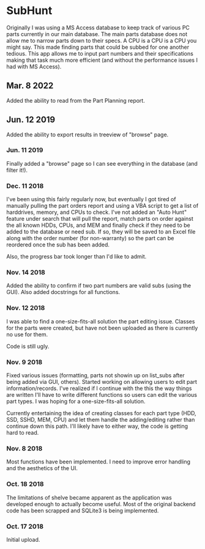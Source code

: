 # SubHunt

Originally I was using a MS Access database to keep track of various PC parts currently in our main database.  The main parts database does not allow me to narrow parts down to their specs.  A CPU is a CPU is a CPU you might say.  This made finding parts that could be subbed for one another tedious.  This app allows me to input part numbers and their specifications making that task much more efficient (and without the performance issues I had with MS Access).

## Mar. 8 2022
Added the ability to read from the Part Planning report.

## Jun. 12 2019
Added the ability to export results in treeview of "browse" page.

### Jun. 11 2019
Finally added a "browse" page so I can see everything in the database (and filter it!).

### Dec. 11 2018
I've been using this fairly regularly now, but eventually I got tired of manually pulling the part orders report and using a VBA script to get a list of harddrives, memory, and CPUs to check.  I've not added an "Auto Hunt" feature under search that will pull the report, match parts on order against the all known HDDs, CPUs, and MEM and finally check if they need to be added to the database or need sub.  If so, they will be saved to an Excel file along with the order number (for non-warranty) so the part can be reordered once the sub has been added.

Also, the progress bar took longer than I'd like to admit.

### Nov. 14 2018
Added the ability to confirm if two part numbers are valid subs (using the GUI).  Also added docstrings for all functions.

### Nov. 12 2018
I was able to find a one-size-fits-all solution the part editing issue.  Classes for the parts were created, but have not been uploaded as there is currently no use for them.

Code is still ugly.

### Nov. 9 2018
Fixed various issues (formatting, parts not showin up on list_subs after being added via GUI, others).  Started working on allowing users to edit part information/records.  I've realized if I continue with the this the way things are written I'll have to write different functions so users can edit the various part types.  I was hoping for a one-size-fits-all solution.

Currently entertaining the idea of creating classes for each part type (HDD, SSD, SSHD, MEM, CPU) and let them handle the adding/editing rather than continue down this path.  I'll likely have to either way, the code is getting hard to read.

### Nov. 8 2018
Most functions have been implemented.  I need to improve error handling and the aesthetics of the UI.

### Oct. 18 2018
The limitations of shelve became apparent as the application was developed enough to actually become useful.  Most of the original backend code has been scrapped and SQLite3 is being implemented.

### Oct. 17 2018
Initial upload.
